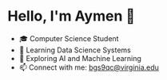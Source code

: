# Hello, I'm Aymen 👋

- 🎓 Computer Science Student  
- 🔭 Learning Data Science Systems  
- 🌱 Exploring AI and Machine Learning  
- 📫 Connect with me: bgs9qc@virginia.edu
